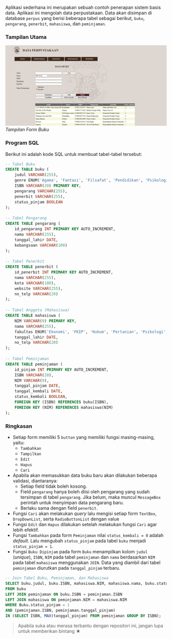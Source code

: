 Aplikasi sederhana ini merupakan sebuah contoh penerapan sistem basis data. Aplikasi ini mengolah data perpustakaan. Data akan disimpan di database `perpus` yang berisi beberapa tabel sebagai berikut, `buku`, `pengarang`, `penerbit`, `mahasiswa`, dan `peminjaman`.

### Tampilan Utama 
![Preview Image](DataPerpustakaan/Images/Preview.jpg)
_Tampilan Form Buku_

### Program SQL
Berikut ini adalah kode SQL untuk membuat tabel-tabel tersebut:
```sql
-- Tabel Buku
CREATE TABLE buku (
    judul VARCHAR(255),
    genre ENUM('Agama', 'Fantasi', 'Filsafat', 'Pendidikan', 'Psikologi', 'Sains', 'Sejarah', 'Self-Improvement', 'Teknologi'),
    ISBN VARCHAR(20) PRIMARY KEY,
    pengarang VARCHAR(255),
    penerbit VARCHAR(255),
    status_pinjam BOOLEAN
);

-- Tabel Pengarang
CREATE TABLE pengarang (
    id_pengarang INT PRIMARY KEY AUTO_INCREMENT,
    nama VARCHAR(255),
    tanggal_lahir DATE,
    kebangsaan VARCHAR(100)
);

-- Tabel Penerbit
CREATE TABLE penerbit (
    id_penerbit INT PRIMARY KEY AUTO_INCREMENT,
    nama VARCHAR(255),
    kota VARCHAR(100),
    website VARCHAR(255),
    no_telp VARCHAR(20)
);

-- Tabel Anggota (Mahasiswa)
CREATE TABLE mahasiswa (
    NIM VARCHAR(9) PRIMARY KEY,
    nama VARCHAR(255),
    fakultas ENUM('Ekonomi', 'FKIP', 'Hukum', 'Pertanian', 'Psikologi','Teknik'),
    tanggal_lahir DATE,
    no_telp VARCHAR(20)
);

-- Tabel Peminjaman
CREATE TABLE peminjaman (
    id_pinjam INT PRIMARY KEY AUTO_INCREMENT,
    ISBN VARCHAR(20),
    NIM VARCHAR(9),
    tanggal_pinjam DATE,
    tanggal_kembali DATE,
    status_kembali BOOLEAN, 
    FOREIGN KEY (ISBN) REFERENCES buku(ISBN),
    FOREIGN KEY (NIM) REFERENCES mahasiswa(NIM)
);
```

### Ringkasan
- Setiap form memiliki 5 `button` yang memiliki fungsi masing-masing, yaitu:
	- `Tambahkan`
	- `Tampilkan`
	- `Edit`
	- `Hapus`
	- `Cari`
- Apabila akan memasukkan data buku baru akan dilakukan beberapa validasi, diantaranya:
	- Setiap field tidak boleh kosong.
	- Field `pengarang` hanya boleh diisi oleh pengarang yang sudah tersimpan di tabel `pengarang`. Jika belum, maka muncul `MessageBox` perintah untuk menyimpan data pengarang baru.
	- Berlaku sama dengan field `penerbit`.
- Fungsi `Cari` akan melakukan _query_ lalu mengisi setiap form `TextBox`, `DropDownList`, serta `RadioButtonList` dengan value  
- Fungsi `Edit` dan `Hapus` dilakukan setelah melakukan fungsi `Cari` agar lebih efektif.
- Fungsi `Tambahkan` pada form `Peminjaman` nilai `status_kembali = 0` adalah _default_. Lalu mengubah `status_pinjam` pada tabel `buku` menjadi `status_pinjam = 1`.
- Fungsi `Buku Dipinjam` pada form `Buku` menampilkan kolom `judul` (_unique_), `ISBN`, `NIM` pada tabel `peminjaman` dan `nama` berdasarkan `NIM` pada tabel `mahasiswa` menggunakan `JOIN`. Data yang diambil dari tabel `peminjaman` diurutkan pada `tanggal_pinjam` terbaru.
```sql
-- Join Tabel Buku, Peminjaman, dan Mahasiswa
SELECT buku.judul, buku.ISBN, mahasiswa.NIM, mahasiswa.nama, buku.status_pinjam
FROM buku 
LEFT JOIN peminjaman ON buku.ISBN = peminjaman.ISBN
LEFT JOIN mahasiswa ON peminjaman.NIM = mahasiswa.NIM 
WHERE Buku.status_pinjam = 1
AND (peminjaman.ISBN, peminjaman.tanggal_pinjam) 
IN (SELECT ISBN, MAX(tanggal_pinjam) FROM peminjaman GROUP BY ISBN);
```


> Apabila suka atau merasa terbantu dengan repositori ini, jangan lupa untuk memberikan bintang ★
